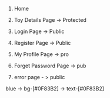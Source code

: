 1. Home
2. Toy Details Page  -> Protected
3. Login Page -> Public
4. Register Page -> Public

5. My Profile Page -> pro
6. Forget Password Page -> pub

7. error page - > public


blue -> bg-[#0F83B2]  -> text-[#0F83B2]